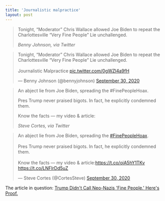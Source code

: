 ```yaml
---
title: 'Journalistic malpractice'
layout: post
---
```


> Tonight, “Moderator” Chris Wallace allowed Joe Biden to repeat the Charlottesville “Very Fine People” Lie unchallenged.
>
> <cite>Benny Johnson, via Twitter</cite>


<blockquote class="twitter-tweet"><p lang="en" dir="ltr">Tonight, “Moderator” Chris Wallace allowed Joe Biden to repeat the Charlottesville “Very Fine People” Lie unchallenged.<br><br>Journalistic Malpractice <a href="https://t.co/0gWZl4a9fH">pic.twitter.com/0gWZl4a9fH</a></p>&mdash; Benny Johnson (@bennyjohnson) <a href="https://twitter.com/bennyjohnson/status/1311157959561486337?ref_src=twsrc%5Etfw">September 30, 2020</a></blockquote>

> An abject lie from Joe Biden, spreading the #FinePeopleHoax.
>
> Pres Trump never praised bigots. In fact, he explicitly condemned them.
>
> Know the facts — my video &amp; article:
>
> <cite>Steve Cortes, via Twitter</cite>

<blockquote class="twitter-tweet"><p lang="en" dir="ltr">An abject lie from Joe Biden, spreading the <a href="https://twitter.com/hashtag/FinePeopleHoax?src=hash&amp;ref_src=twsrc%5Etfw">#FinePeopleHoax</a>.<br><br>Pres Trump never praised bigots. In fact, he explicitly condemned them. <br><br>Know the facts — my video &amp; article:<a href="https://t.co/oiA5hY1TKv">https://t.co/oiA5hY1TKv</a> <a href="https://t.co/LNFIrDd5uZ">https://t.co/LNFIrDd5uZ</a></p>&mdash; Steve Cortes (@CortesSteve) <a href="https://twitter.com/CortesSteve/status/1311123079192604672?ref_src=twsrc%5Etfw">September 30, 2020</a></blockquote> <script async src="https://platform.twitter.com/widgets.js" charset="utf-8"></script>

The article in question: [Trump Didn't Call Neo-Nazis 'Fine People.' Here's Proof.](https://www.realclearpolitics.com/articles/2019/03/21/trump_didnt_call_neo-nazis_fine_people_heres_proof_139815.html)
